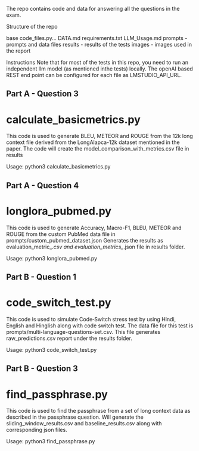 The repo contains code and data for answering all the questions in the exam. 


Structure of the repo 

base
    code_files.py... 
    DATA.md
    requirements.txt 
    LLM_Usage.md
    prompts
        - prompts and data files 
    results 
        - results of the tests 
    images
        - images used in the report 


Instructions 
Note that for most of the tests in this repo, you need to run an independent llm model (as mentioned inthe tests) locally. The openAI based REST end point can be configured for each file as LMSTUDIO_API_URL. 


## Part A - Question 3 

# calculate_basicmetrics.py 
This code is used to generate BLEU, METEOR and ROUGE from the 12k long context file derived from the LongAlapca-12k dataset mentioned in the paper. The code will create the model_comparison_with_metrics.csv file in results 

Usage: python3 calculate_basicmetrics.py 


## Part A - Question 4 

# longlora_pubmed.py
This code is used to generate Accuracy, Macro-F1, BLEU, METEOR and ROUGE from the custom PubMed data file in prompts/custom_pubmed_dataset.json Generates the results as evaluation_metric_*.csv and evaluation_metrics_*.json file in results folder. 

Usage: python3 longlora_pubmed.py

## Part B - Question 1 

# code_switch_test.py
This code is used to simulate Code‐Switch stress test by using Hindi, English and Hinglish along with code switch test. The data file for this test is prompts/multi-language-questions-set.csv. This file generates raw_predictions.csv report under the results folder. 

Usage: python3 code_switch_test.py



## Part B - Question 3 

# find_passphrase.py 
This code is used to find the passphrase from a set of long context data as described in the passphrase question. Will generate the sliding_window_results.csv and baseline_results.csv along with corresponding json files. 

Usage: python3 find_passphrase.py
